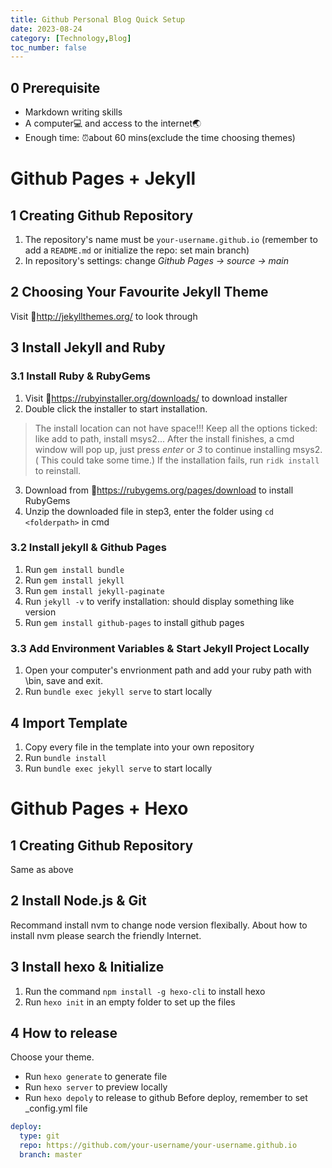 ```yaml
---
title: Github Personal Blog Quick Setup
date: 2023-08-24
category: [Technology,Blog]
toc_number: false
---
```



## 0 Prerequisite
- Markdown writing skills
- A computer💻 and access to the internet🌏
- Enough time: ⏰about 60 mins(exclude the time choosing themes)
# Github Pages + Jekyll
## 1 Creating Github Repository
1. The repository's name must be `your-username.github.io` (remember to add a `README.md` or initialize the repo: set main branch)
2. In repository's settings: change _Github Pages -> source -> main_
## 2 Choosing Your Favourite Jekyll Theme
Visit 🔗http://jekyllthemes.org/ to look through
## 3 Install Jekyll and Ruby
### 3.1 Install Ruby & RubyGems
1. Visit 🔗https://rubyinstaller.org/downloads/ to download installer
2. Double click the installer to start installation.
> The install location can not have space!!!
> Keep all the options ticked: like add to path, install msys2...
> After the install finishes, a cmd window will pop up, just press _enter_ or _3_ to continue installing msys2.( This could take some time.) If the installation fails, run `ridk install` to reinstall.
3. Download from 🔗https://rubygems.org/pages/download to install RubyGems
4. Unzip the downloaded file in step3, enter the folder using `cd <folderpath>` in cmd
### 3.2 Install jekyll & Github Pages
1. Run `gem install bundle`
2. Run `gem install jekyll`
3. Run `gem install jekyll-paginate`
4. Run `jekyll -v` to verify installation: should display something like version
5. Run `gem install github-pages` to install github pages
### 3.3 Add Environment Variables & Start Jekyll Project Locally 
1. Open your computer's envrionment path and add your ruby path with \bin, save and exit.
2. Run `bundle exec jekyll serve` to start locally
## 4 Import Template
1. Copy every file in the template into your own repository
2. Run `bundle install`
3. Run `bundle exec jekyll serve` to start locally
# Github Pages + Hexo
## 1 Creating Github Repository
Same as above
## 2 Install Node.js & Git
Recommand install nvm to change node version flexibally.
About how to install nvm please search the friendly Internet.
## 3 Install hexo & Initialize
1. Run the command `npm install -g hexo-cli` to install hexo
2. Run `hexo init` in an empty folder to set up the files
## 4 How to release
Choose your theme.
- Run `hexo generate` to generate file
- Run `hexo server` to preview locally
- Run `hexo depoly` to release to github
  Before deploy, remember to set _config.yml file
```yml
deploy:
  type: git
  repo: https://github.com/your-username/your-username.github.io 
  branch: master
```